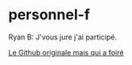 # personnel-f

Ryan B: J'vous jure j'ai participé.

[Le Github originale mais qui a foiré](https://github.com/ryan-RB/personnel.git)
